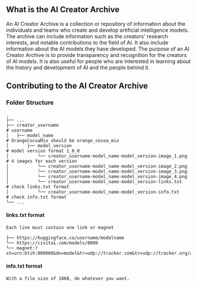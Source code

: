 ## What is the AI Creator Archive 

An AI Creator Archive is a collection or repository of information about the individuals and teams who create and develop artificial intelligence models. 
The archive can include information such as the creators' research interests, and notable contributions to the field of AI.
It also include information about the AI models they have developed. 
The purpose of an AI Creator Archive is to provide transparency and recognition for the creators of AI models. 
It is also useful for people who are interested in learning about the history and development of AI and the people behind it.

## Contributing to the AI Creator Archive

### Folder Structure

```
.
├── ...
├── creator_username                                                    # username
│   ├── model_name                                                      # OrangeCocoaMix should be orange_cocoa_mix
│       ├── model_version                                               # model version format 1_0_0
│           └── creator_username-model_name-model_version-image_1.png   # 4 images for each version
│           └── creator_username-model_name-model_version-image_2.png
│           └── creator_username-model_name-model_version-image_3.png
│           └── creator_username-model_name-model_version-image_4.png
│           └── creator_username-model_name-model_version-links.txt     # check links.txt format
│           └── creator_username-model_name-model_version-info.txt      # check info.txt format
└── ...
```

#### links.txt format

```
Each line must contain one link or magnet

├── https://huggingface.co/username/modelname
└── https://civitai.com/models/0000
└── magnet:?xt=urn:btih:000000&dn=model&tr=udp://tracker.com&tr=udp://tracker.org/announce
```

#### info.txt format

```
With a file size of 10KB, do whatever you want.
```
